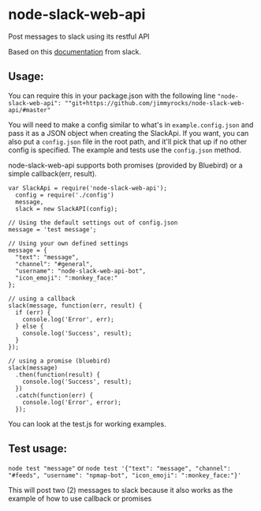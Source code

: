 # node-slack-web-api
Post messages to slack using its restful API

Based on this [documentation](https://api.slack.com/slackbot) from slack.

Usage:
------
You can require this in your package.json with the following line
`"node-slack-web-api": ""git+https://github.com/jimmyrocks/node-slack-web-api/#master"`

You will need to make a config similar to what's in `example.config.json` and pass it as a JSON object when creating the SlackApi.
If you want, you can also put a `config.json` file in the root path, and it'll pick that up if no other config is specified.
The example and tests use the `config.json` method.

node-slack-web-api supports both promises (provided by Bluebird) or a simple callback(err, result).

```
var SlackApi = require('node-slack-web-api');
  config = require('./config')
  message,
  slack = new SlackAPI(config);

// Using the default settings out of config.json
message = 'test message';

// Using your own defined settings
message = {
  "text": "message",
  "channel": "#general",
  "username": "node-slack-web-api-bot",
  "icon_emoji": ":monkey_face:"
};

// using a callback
slack(message, function(err, result) {
  if (err) {
    console.log('Error', err);
  } else {
    console.log('Success', result);
  }
});

// using a promise (bluebird)
slack(message)
  .then(function(result) {
    console.log('Success', result);
  })
  .catch(function(err) {
    console.log('Error', error);
  });
```

You can look at the test.js for working examples.

Test usage:
-----------
`node test "message"`
or
`node test '{"text": "message", "channel": "#feeds", "username": "npmap-bot", "icon_emoji": ":monkey_face:"}'`

This will post two (2) messages to slack because it also works as the example of how to use callback or promises
